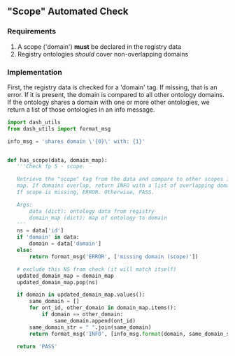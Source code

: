 ## "Scope" Automated Check

### Requirements
1. A scope ('domain') **must** be declared in the registry data
2. Registry ontologies *should* cover non-overlapping domains

### Implementation
First, the registry data is checked for a 'domain' tag. If missing, that is an error. If it is present, the domain is compared to all other ontology domains. If the ontology shares a domain with one or more other ontologies, we return a list of those ontologies in an info message.

```python
import dash_utils
from dash_utils import format_msg

info_msg = 'shares domain \'{0}\' with: {1}'


def has_scope(data, domain_map):
   '''Check fp 5 - scope.

   Retrieve the "scope" tag from the data and compare to other scopes in the
   map. If domains overlap, return INFO with a list of overlapping domains.
   If scope is missing, ERROR. Otherwise, PASS.

   Args:
       data (dict): ontology data from registry
       domain_map (dict): map of ontology to domain
   '''
   ns = data['id']
   if 'domain' in data:
       domain = data['domain']
   else:
       return format_msg('ERROR', ['missing domain (scope)'])

   # exclude this NS from check (it will match itself)
   updated_domain_map = domain_map
   updated_domain_map.pop(ns)

   if domain in updated_domain_map.values():
       same_domain = []
       for ont_id, other_domain in domain_map.items():
           if domain == other_domain:
               same_domain.append(ont_id)
       same_domain_str = " ".join(same_domain)
       return format_msg('INFO', [info_msg.format(domain, same_domain_str)])

   return 'PASS'
```
